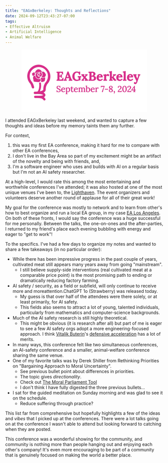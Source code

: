 ```yaml
---
title: "EAGxBerkeley: Thoughts and Reflections"
date: 2024-09-12T23:43:27-07:00
tags:
- Effective Altruism
- Artificial Intelligence
- Animal Welfare
---
```


<p align="center">
<img src="/images/eagxberkeley.jpg" alt="EAGxBerkeley Logo with conference dates" width="400">
</p>


I attended EAGxBerkeley last weekend, and wanted to capture a few thoughts and ideas before my memory taints them any further. 

For context, 
1) this was my first EA conference, making it hard for me to compare with other EA conferences, 
2) I don't live in the Bay Area so part of my excitement might be an artifact of the novelty and being with friends, and,
3) I'm a software engineer who uses and builds with AI on a regular basis but I'm not an AI safety researcher.

At a high-level, I would rate this among the most entertaining and worthwhile conferences I've attended; it was also hosted at one of the most unique venues I've been to, the [Lighthaven](https://www.lighthaven.space/). The event organizers and volunteers deserve another round of applause for all of their great work!

My goal for the conference was mostly to network and to learn from other's how to best organize and run a local EA group, in my case [EA Los Angeles](https://effectivealtruismla.org/). On both of these fronts, I would say the conference was a huge successful for me personally. Between the talks, the one-on-ones and the after-parties, I returned to my friend's place each evening bubbling with energy and eager to "get to work"!

To the specifics. I've had a few days to organize my notes and wanted to share a few takeaways (in no particular order):
- While there has been impressive progress in the past couple of years, cultivated meat still appears many years away from going "mainstream".
	- I still believe supply-side interventions (real cultivated meat at a comparable price point) is the most promising path to ending or dramatically reducing factory farming.
- AI safety / security, as a field or subfield, will only continue to receive more and moreattention.ChatGPT 1o (Strawberry) was released today.
	- My guess is that over half of the attendees were there solely, or at least primarily, for AI safety.
	- This fields also seems to attract a lot of young, talented individuals, particularly from mathematics and computer-science backgrounds.
- Much of the AI safety research is still highly theoretical.
	- This might be obvious (it is research after all) but part of me is eager to see a few AI safety orgs adopt a more engineering-focused approach. I think [Vitalik Buterin](https://vitalik.eth.limo/general/2023/11/27/techno_optimism.html#dacc)'s [defensive acceleration](https://80000hours.org/podcast/episodes/vitalik-buterin-techno-optimism/) has a lot of merits.
- In many ways, this conference felt like two simultaneous conferences, an AI-safety conference and a smaller, animal-welfare conference sharing the same venue.
- One of my favorite talks was by Derek Shiller from Rethinking Priorities on "Bargaining Approach to Moral Uncertainty".
	- See previous bullet point about differences in priorities.
	- The topic gives *directionality*.
	- Check out [The Moral Parliament Tool](https://parliament.rethinkpriorities.org)
	- I don't think I have fully digested the three previous bullets...
- I sat for the guided meditation on Sunday morning and was glad to see it on the schedule.
  - Reduce suffering through practice?  

This list far from comprehensive but hopefully highlights a few of the ideas and *vibes* that I picked up at the conferences. There were a lot talks going on at the conference I wasn't able to attend but looking forward to catching when they are posted. 

This conference was a wonderful showing for the community, and community is nothing more than people hanging out and enjoying each other's company! It's even more encouraging to be part of a community that is genuinely focused on making the world a better place.